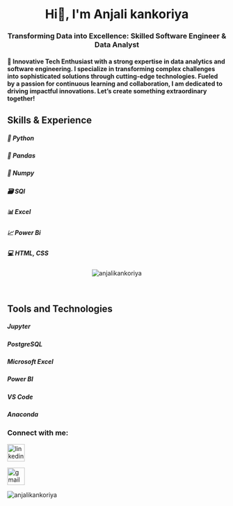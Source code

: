 
<h1 align="center"> Hi👋, I'm Anjali kankoriya </h1>

<h3 align="center">Transforming Data into Excellence: Skilled Software Engineer & Data Analyst </h3>

<h4> 🚀 Innovative Tech Enthusiast with a strong expertise in data analytics and software engineering. I specialize in transforming complex challenges into sophisticated solutions through cutting-edge technologies. Fueled by a passion for continuous learning and collaboration, I am dedicated to driving impactful innovations. Let’s create something extraordinary together! </h4>

<h2>Skills & Experience</h2>
<h5>🐍 Python</h5>
<h5> 🐼 Pandas</h5>
<h5> 🔢 Numpy</h5>
<h5> 🗃️ SQl</h5>
<h5> 📊 Excel</h5>
<h5> 📈 Power Bi</h5>
<h5> 💻 HTML, CSS</h5>

<p align="center"> <img  src="https://github-readme-stats.vercel.app/api?username=anjalikankoriya&show_icons=true&locale=en" alt="anjalikankoriya" /></p>
&nbsp;

<h2>Tools and Technologies</h2>
<h5> Jupyter </h5>
<h5> PostgreSQL </h5>
<h5> Microsoft Excel </h5>
<h5> Power BI </h5>
<h5> VS Code </h5>
<h5> Anaconda </h5>

<h3 align="left">Connect with me:</h3>

[<img src='https://cdn.jsdelivr.net/npm/simple-icons@3.0.1/icons/linkedin.svg (https://img.freepik.com/premium-vector/linkedin-round-logo-vector_667864-108.jpg?w=740)' alt='linkedin' height='40'>](https://www.linkedin.com/in/https://linkedin.com/in/anjali-kankoriya/)  

[<img src='https://cdn.jsdelivr.net/npm/simple-icons@3.0.1/icons/gmail.svg (https://img.freepik.com/free-vector/open-email-envelope_1020-530.jpg?ga=GA1.1.2008071927.1723546530&semt=ais_hybrid)] (https://img.freepik.com/premium-vector/google-play-google-maps-google-drive-logo_1175259-315.jpg?w=740)' alt='gmail' height='40'>](anjalikankoriya@gmail.com)  



<p><img align="left" src="https://github-readme-stats.vercel.app/api/top-langs?username=anjalikankoriya&show_icons=true&locale=en&layout=compact" alt="anjalikankoriya" /></p>

<p>&nbsp;

